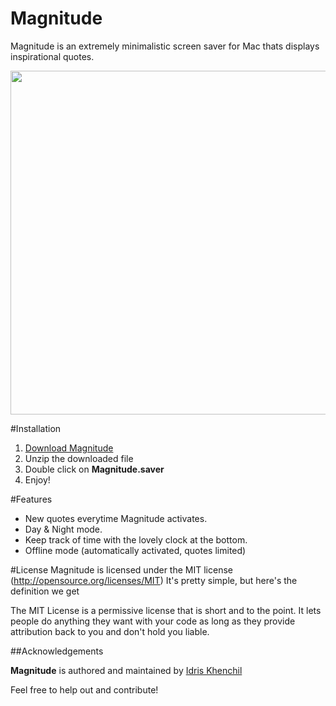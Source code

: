 # Magnitude
Magnitude is an extremely minimalistic screen saver for Mac thats displays inspirational quotes.

<img src="https://i.imgur.com/OphHqKL.png" align="center" width="550" >


#Installation
  1. [Download Magnitude](https://google.com)
  2. Unzip the downloaded file
  3. Double click on **Magnitude.saver**
  4. Enjoy!

#Features
  * New quotes everytime Magnitude activates.
  * Day & Night mode.
  * Keep track of time with the lovely clock at the bottom. 
  * Offline mode (automatically activated, quotes limited)
  
#License
Magnitude is licensed under the MIT license (http://opensource.org/licenses/MIT) It's pretty simple, but here's the definition we get

The MIT License is a permissive license that is short and to the point. It lets people do anything they want with your code as long as they provide attribution back to you and don't hold you liable.

##Acknowledgements

**Magnitude** is authored and maintained by [Idris Khenchil](https://idriskhenchil.me)

Feel free to help out and contribute! 
